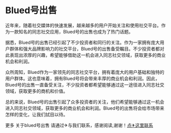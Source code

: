 # Blued号出售

近年来，随着社交媒体的快速发展，越来越多的用户开始关注和使用社交平台。作为一款知名的同志社交应用，Blued号的出售也成为了热门话题。

据悉，Blued号的出售已经引起了不少投资者和同行的关注。作为一家拥有庞大用户群体和强大品牌影响力的社交平台，Blued号的出售备受瞩目。不少投资者都对此表现出浓厚的兴趣，希望能够借助这一机会进入同志社交领域，获取更多的商业机会和利润。

众所周知，Blued作为一家领先的同志社交平台，拥有着庞大的用户基础和独特的用户群体。这也意味着，拥有Blued号将会带来丰厚的商业机会和利润。因此，Blued号的出售一直备受关注，不少投资者都希望能够通过这一途径进入同志社交领域，获取更多的商机和价值。

总的来说，Blued号的出售引起了众多投资者的关注，他们希望能够通过这一机会进入同志社交领域，获取更多的商业机会和利润。Blued号的出售将会给市场带来怎样的变化，让我们拭目以待。

更多 关于blued号出售 请通过✈与我们联系，感谢阅读,谢谢！[点✈这里联系](https://sms.k02.cc)